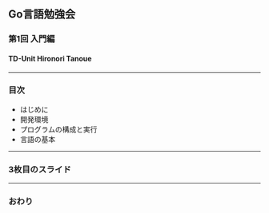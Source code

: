 ## Go言語勉強会
### 第1回 入門編
#### TD-Unit Hironori Tanoue
---
### 目次
- はじめに
- 開発環境
- プログラムの構成と実行
- 言語の基本
---


### 3枚目のスライド


---


### おわり
